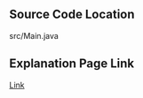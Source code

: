 ## Source Code Location

src/Main.java

## Explanation Page Link

[Link](https://lunareclipse000.wordpress.com/2024/03/26/java%eb%b0%b1%ec%a4%80-16928-%eb%b1%80%ea%b3%bc-%ec%82%ac%eb%8b%a4%eb%a6%ac-%ea%b2%8c%ec%9e%84/)